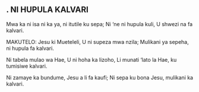 ## . NI HUPULA KALVARI

Mwa ka ni isa ni ka ya, ni itutile ku sepa;
Ni ‘ne ni hupula kuli, U shwezi na fa kalvari.

MAKUTELO:
Jesu ki Mueteleli, U ni supeza mwa nzila;
Mulikani ya sepeha, ni hupula fa kalvari.


Ni tabela mulao wa Hae, U ni hoha ka lizoho,
Li munati ‘lato la Hae, ku tumisiwe kalvari.


Ni zamaye ka bundume, Jesu a li fa kaufi;
Ni sepa ku bona Jesu, mulikani ka kalvari.

